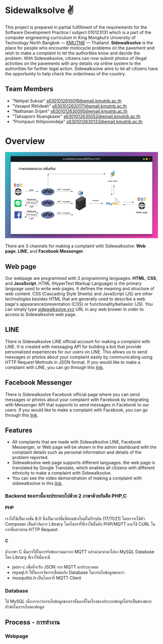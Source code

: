 # Sidewalksolve ✌

This project is prepared in partial fulfillment of the requirements for the Software Development Practice I subject 010123131 which is a part of the computer engineering curriculum in King Mongkut’s University of Technology North Bangkok — <a href="https://www.kmutnb.ac.th/">KMUTNB</a> — Thailand. **Sidewalksolve** is the place for people who encounter motocycle problems on the pavement and wish to make a complaint to let the authorities know and decide the problem. With Sidewalksolve, citizens can now submit photos of illegal activities on the pavements with any details via online system to the authorities for further legal action. Sidewalksolve aims to let all citizens have the opportunity to help check the orderliness of the country.

## Team Members
- "Netipat Suksai" s6301012610019@email.kmutnb.ac.th
- "Vasapol Rittideah" s6301012620171@email.kmutnb.ac.th
- "Nathanan Srijant" s6301012630095@email.kmutnb.ac.th
- "Taksaporn Nuangkaew" s6301012630052@email.kmutnb.ac.th
- "Prompaun thitipoomdeja" s6301012630133@email.kmutnb.ac.th

# Overview
<p align="left">
  <img src="https://github.com/iBeamKung/Sidewalksolve/blob/main/image/overview2.png?raw=true">
</p>

There are 3 channels for making a complaint with Sidewalksolve: **Web page**, **LINE**, and **Facebook Messenger**.

## **Web page**   
Our webpage are programmed with 3 programming languages: **HTML**, **CSS**, and **JavaScript**. HTML (HyperText Markup Language) is the primary language used to                 write web pages. It defines the meaning and structure of web content. CSS (Cascading Style Sheets) and JavaScript (JS) are other technologies besides HTML that                are generally used to describe a web page's appearance/presentation (CSS) or functionality/behavior (JS). You can simply type <a                                  href="https://sidewalksolve.xyz/">sidewalksolve.xyz</a> URL in any web brower in order to access to Sidewalksolve web page.

## **LINE**
There is Sidewalksolve LINE official account for making a complaint with LINE. It is created with messaging API for building a bot that provide personalized experiences for our users on LINE. This allows us to send messages or photos about your complaint easily by communicating using HTTP Request Methods in JSON format. If you would like to make a complaint with LINE, you can go through this <a href="https://page.line.me/?accountId=422phooi">link</a>.


## Facebook Messenger
There is Sidewalksolve Facebook official page where you can send messages or photos about your complaint with Facebook by integrating with Messenger API that supports to send messages in Facebook to our users. If you would like to make a complaint with Facebook, you can go through this <a href="https://www.facebook.com/Sidewalksolve/">link</a>.



## Features
- All complaints that are made with Sidewalksolve LINE, Facebook Messenger, or Web page will be shown in the admin dashboard with the complaint details such as personal information and details of the problem reported. 
- Sidewalksolve web page supports different languages. the web page is translated by Google Translate, which enables all citizens with different ethnicity to make a complaint with Sidewalksolve.
- You can see the video demonstration of making a complaint with sidewalksolve in this <a href="https://www.youtube.com/watch?v=smIDI_4isQk">link</a>.








### Backend ของเรานั้นจะประกอบไปด้วย 2 ภาษาด้วยกันคือ PHP,C

#### PHP
เราได้ใช้เป็นเวอชั่น 8.0 ซึ่งเป็นเวอร์ชั่นที่ค่อนข้างใหม่ในปัจจุบัน (17/11/21) โดยเราจะใช้ตัว Composer เป็นตัวจัดการ Library โดยไลบรารี่ที่เราใช้นั้นคือ PHP/MQTT และใช้ CURL ในการสื่อสารผ่าน HTTP Request

#### C
ตัวภาษา C นั้นเราใช้ในการรับข้อความมาจาก MQTT แล้วนำมาค่ามาใส่ลง MySQL Database โดย Library ที่เราใช้นั้นจะมี
- json-c เพื่อที่จะรับ JSON จาก MQTT มาประมวลผล
- mysql.h ใช้ในการจัดการเชื่อต่อกับ Database ในการเก็บข้อมูลของเรา
- mosquitto.h เป็นไลบรารี่ MQTT Client 

### Database
ใช้ MySQL เนื่องจากว่าการเก็บข้อมูลของเรานั้นคงที่ในเรื่องของประเภทข้อมูลไม่จำเป็นต้องขยายหัวข้อในการเก็บของข้อมูล


Process - การทำงาน
----

### Webpage
